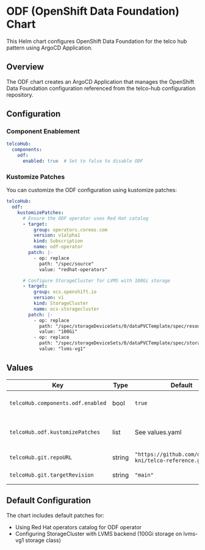 # ODF (OpenShift Data Foundation) Chart

This Helm chart configures OpenShift Data Foundation for the telco hub pattern using ArgoCD Application.

## Overview

The ODF chart creates an ArgoCD Application that manages the OpenShift Data Foundation configuration referenced from the telco-hub configuration repository.

## Configuration

### Component Enablement
```yaml
telcoHub:
  components:
    odf:
      enabled: true  # Set to false to disable ODF
```

### Kustomize Patches
You can customize the ODF configuration using kustomize patches:

```yaml
telcoHub:
  odf:
    kustomizePatches:
      # Ensure the ODF operator uses Red Hat catalog
      - target:
          group: operators.coreos.com
          version: v1alpha1
          kind: Subscription
          name: odf-operator
        patch: |-
          - op: replace
            path: "/spec/source"
            value: "redhat-operators"

      # Configure StorageCluster for LVMS with 100Gi storage
      - target:
          group: ocs.openshift.io
          version: v1
          kind: StorageCluster
          name: ocs-storagecluster
        patch: |-
          - op: replace
            path: "/spec/storageDeviceSets/0/dataPVCTemplate/spec/resources/requests/storage"
            value: "100Gi"
          - op: replace
            path: "/spec/storageDeviceSets/0/dataPVCTemplate/spec/storageClassName"
            value: "lvms-vg1"
```

## Values

| Key | Type | Default | Description |
|-----|------|---------|-------------|
| `telcoHub.components.odf.enabled` | bool | `true` | Enable/disable ODF component |
| `telcoHub.odf.kustomizePatches` | list | See values.yaml | Kustomize patches for ODF configuration |
| `telcoHub.git.repoURL` | string | `"https://github.com/openshift-kni/telco-reference.git"` | Git repository URL |
| `telcoHub.git.targetRevision` | string | `"main"` | Git target revision |

## Default Configuration

The chart includes default patches for:
- Using Red Hat operators catalog for ODF operator
- Configuring StorageCluster with LVMS backend (100Gi storage on lvms-vg1 storage class) 